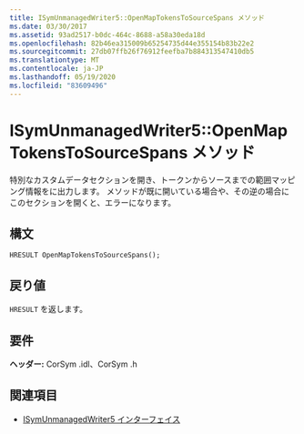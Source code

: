 ```yaml
---
title: ISymUnmanagedWriter5::OpenMapTokensToSourceSpans メソッド
ms.date: 03/30/2017
ms.assetid: 93ad2517-b0dc-464c-8688-a58a30eda18d
ms.openlocfilehash: 82b46ea315009b65254735d44e355154b83b22e2
ms.sourcegitcommit: 27db07ffb26f76912feefba7b884313547410db5
ms.translationtype: MT
ms.contentlocale: ja-JP
ms.lasthandoff: 05/19/2020
ms.locfileid: "83609496"
---
```

# <a name="isymunmanagedwriter5openmaptokenstosourcespans-method"></a>ISymUnmanagedWriter5::OpenMapTokensToSourceSpans メソッド
特別なカスタムデータセクションを開き、トークンからソースまでの範囲マッピング情報をに出力します。 メソッドが既に開いている場合や、その逆の場合にこのセクションを開くと、エラーになります。  
  
## <a name="syntax"></a>構文  
  
```idl  
HRESULT OpenMapTokensToSourceSpans();  
```  
  
## <a name="return-value"></a>戻り値  
 `HRESULT` を返します。  
  
## <a name="requirements"></a>要件  
 **ヘッダー:** CorSym .idl、CorSym .h  
  
## <a name="see-also"></a>関連項目

- [ISymUnmanagedWriter5 インターフェイス](isymunmanagedwriter5-interface.md)
